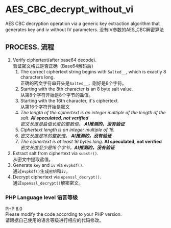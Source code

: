# AES_CBC_decrypt_without_vi
AES CBC decryption operation via a generic key extraction algorithm that generates key and iv without IV parameters. 没有IV参数的AES_CBC解密算法
## PROCESS. 流程  

1. Verify ciphertext(after base64 decode).  
   验证密文格式是否正确（Base64解码后）  
   1. The correct ciphertext string begins with `Salted__`, which is exactly 8 characters long.  
      正确的密文字符串开头是`Salted__`，刚好是8个字符。
   2. Starting with the 8th character is an 8 byte salt value.  
      从第8个字符开始是8个字节的盐值。  
   3. Starting with the 16th character, it's ciphertext.  
      从第16个字符开始是密文  
   4. _The length of the ciphertext is an integer multiple of the length of the salt. **AI speculated, not verified**  
     _密文长度是盐值长度的整数倍。_  **AI推测的，没有验证**_  
   5. _Ciphertext length is an integer multiple of 16._  
   6. _密文长度是16的整数倍。 **AI推测的，没有验证**_
   6. _The ciphertext is at least 16 bytes long._ **AI speculated, not verified**  
     _密文长度至少是16个字节。**AI推测的，没有验证**_
2. Extract salt from ciphertext via `substr()`.  
   从密文中提取盐值。
3. Generate `key` and `iv` via `evpkdf()`.  
   通过`evpkdf()`生成`密钥`和`iv`。
4. Decrypt ciphertext via `openssl_decrypt()`.  
   通过`openssl_decrypt()`解密密文。
### PHP Language level 语言等级
PHP 8.0  
Please modify the code according to your PHP version.  
请跟据自己使用的语言等级进行相应的代码修改。
